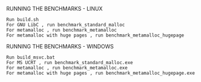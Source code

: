RUNNING THE BENCHMARKS - LINUX

	Run build.sh
	For GNU LibC , run benchmark_standard_malloc
	For metamalloc , run benchmark_metamalloc
	For metamalloc with huge pages , run benchmark_metamalloc_hugepage
	
RUNNING THE BENCHMARKS - WINDOWS

	Run build_msvc.bat
	For MS UCRT , run benchmark_standard_malloc.exe
	For metamalloc , run benchmark_metamalloc.exe
	For metamalloc with huge pages , run benchmark_metamalloc_hugepage.exe